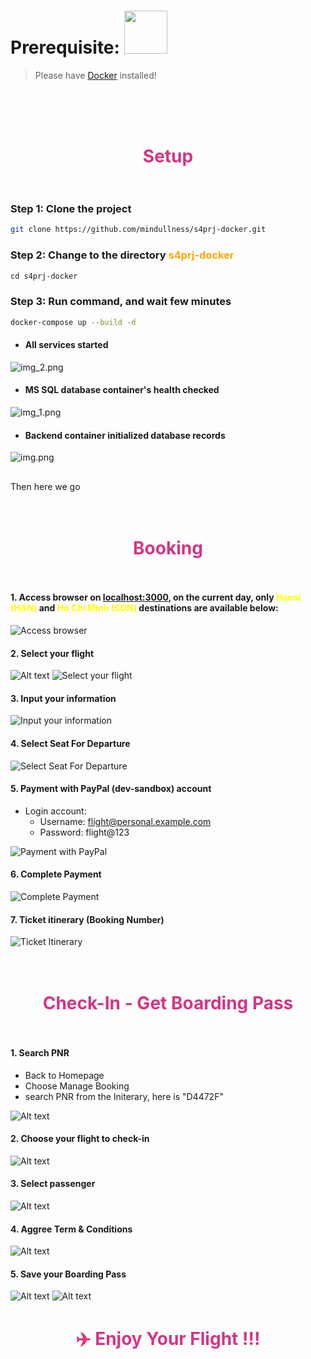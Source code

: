 # Prerequisite: <a href="https://docs.docker.com/get-docker/"><img src="https://1000logos.net/wp-content/uploads/2021/11/Docker-Logo-2013.png" width="69"></a>
> Please have [Docker](https://docs.docker.com/get-docker/) installed! 
>
<br>

#
# <br><span style="color:#D63484; text-align:center; display: block"> Setup </span> </br>

### Step 1: Clone the project 
```bash
git clone https://github.com/mindullness/s4prj-docker.git
```
### Step 2: Change to the directory <span style="color:orange">s4prj-docker</span>
```diff
cd s4prj-docker
```
### Step 3: Run command, and wait few minutes
```sh
docker-compose up --build -d
```

- #### All services started
![img_2.png](./readme/img_2.png)
- #### MS SQL database container's health checked
![img_1.png](./readme/img_1.png)
- #### Backend container initialized database records
![img.png](./readme/img.png)

##
Then here we go
##
# <br><span style="color:#D63484; text-align:center; display: block"> Booking </span> </br>

#### 1. Access browser on <a href="http://localhost:3000/" target="blank">localhost:3000</a>, on the current day, only <span style="color:yellow">Hanoi (HAN)</span> and <span style="color:yellow">Ho Chi Minh (SGN)</span> destinations are available below:
![Access browser](./readme/image.png)

#### 2. Select your flight
![Alt text](./readme/select-flt.png)
![Select your flight](./readme/next-btn.png)

#### 3. Input your information
![Input your information](./readme/input-info.png)

#### 4. Select Seat For Departure
![Select Seat For Departure](./readme/seat-select.png)

#### 5. Payment with PayPal (dev-sandbox) account
- Login account:
  - Username: flight@personal.example.com
  - Password: flight@123

![Payment with PayPal](./readme/paypal.png)

#### 6. Complete Payment
![Complete Payment](./readme/pay-complete.png)

#### 7. Ticket itinerary (Booking Number)
![Ticket Itinerary](./readme/itinerary.png)

#
# </br><span style="color:#D63484;text-align:center; display: block">Check-In - Get Boarding Pass</span> </br>

#### 1. Search PNR
- Back to Homepage
- Choose Manage Booking
- search PNR from the Initerary, here is "D4472F"

![Alt text](./readme/manage.png)  

#### 2. Choose your flight to check-in
![Alt text](./readme/choose-flt.png)

#### 3. Select passenger
![Alt text](./readme/select-pax.png)

#### 4. Aggree Term & Conditions
![Alt text](./readme/terms.png)

#### 5. Save your Boarding Pass
![Alt text](./readme/bpass.png) 
![Alt text](./readme/save-bpass.png)

#
#
# <span style="color:#D63484; text-align:center; display: block"> ✈️ Enjoy Your Flight !!! </span> 
##